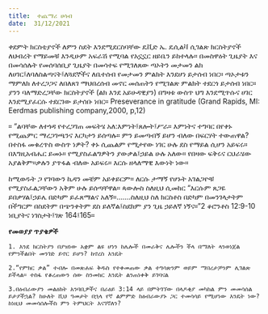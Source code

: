 ```yaml
---
title:  ተጨማሪ ሀሳብ
date:  31/12/2021
---
```


ቀደምት ክርስቲያኖች ለምን ስደት እንደሚደርስባቸው  ዴቪድ ኤ. ዴሲልቫ ሲገልጽ ክርስትያኖች ለህብረት የማይመቹ እንዲሁም አፍራሽ የሚባል የአኗኗር ዘይቤን ይከተላሉ። በመስዋዕት ጊዜያት እና በመሳሰሉት የመሰባሰቢያ ጊዜያት በመሳተፍ የሚገለጸው ጣኦትን መታመን ልክ ለሀገር፤ለባለስልጣናት፤ለጓደኞችና ለቤተሰብ የመታመን ምልክት እንደሆነ ይታሰብ ነበር። ጣኦታቱን ማምለክ ለተረጋጋና ለበለጸገ ማህበረሰብ መኖር መሰጠትን የሚገልጽ ምልክት ተደርጎ ይታሰብ ነበር። ያንን ባለማድረጋቸው ክርስትያኖች (ልክ እንደ አይሁዳዊያን) በግዛቱ ውስጥ ህግ እንደሚጥሱና ሀገር እንደሚያፈርሱ ተደርገው ይታሰቡ ነበር። Preseverance in gratitude (Grand Rapids, MI: Eerdmas publishing company,2000, p,12)

። “ልባቸው ለተጎዳ የተረጋገጠ መፍትሄ አለ:እምነት፤ጸሎት፤ሥራ። እምነትና ተግባር በየቀኑ የሚጨምር ማረጋገጫንና እርካታን ይሰጣሉ። ምን ይመጣብኝ ይሆን ብለው በፍርሃት ተውጠዋል? በተስፋ መቁረጥስ ውስጥ ነዎት? ቀኑ ሲጨልም የሚታየው ነገር ሁሉ ደስ የማይል ሲሆን አይፍሩ። በእግዚአብሔር ይመኑ። የሚያስፈልግዎትን ያውቃል፤ኃይል ሁሉ አለው። የበዛው ፍቅሩና ርህራሄው አያልቅም።ቃሉን ያጥፋል ብለው አይፍሩ። እርሱ ዘላለማዊ እውነት  ነው።

ከሚወዱት ጋ የገባውን ኪዳን መቼም አይቀይርም። ለርሱ ታማኝ የሆኑት አገልጋዮቹ የሚያስፈልጋቸውን አቅም ሁሉ ይሰጣቸዋል። ጳውሎስ ስለዚህ ሲመክር “እርሱም ጸጋዬ ይበቃሃል፤ኃይሌ በድካም ይፈጸማልና አለኝ።…….ስለዚህ ስለ ክርስቶስ በድካም በመንገላታትም በችግርም በስደትም በጭንቀትም ደስ ይለኛል፤ስደክም ያን ጊዜ ኃይለኛ ነኝና።”2 ቆሮንቶስ 12:9-10 ነቢያትና ነገስታት፤ገጽ 164፤165።

**የመወያያ ጥያቄዎች**

`1. እንደ ክርስትያን በያዝነው አቋም ልዩ ሆነን ከሌሎች በመራቅና ሌሎችን ችላ በማለት ላንወነጀል የምንችልበት መንገድ ይኖር ይሆን? ከኖረስ እንዴት`

`2.“የምክር ቃል” ተብሎ በመጽሐፍ ቅዱስ የተቀመጠው ቃል ተግሳጽንም ወይም ማበረታቻንም ሊገልጽ ይችላል። ተስፋ የቆረጠውን ሰው ስንመክር እንዴት ልንጠነቀቅ ይገባናል`

`3.በዕብራውያን መልዕክት አንባቢዎችና በራዕይ 3:14 ላይ በምትገኘው በላዶቂያ መካከል ምን መመሳሰል ይታያችኋል? ከሁለት ሺህ ዓመታት በኋላ የኛ ልምምድ ከዕብራውያኑ ጋር ተመሳሳይ የሚሆነው እንዴት ነው? ከነዚህ መመሳሰሎችስ ምን ትምህርት እናገኛለን?`